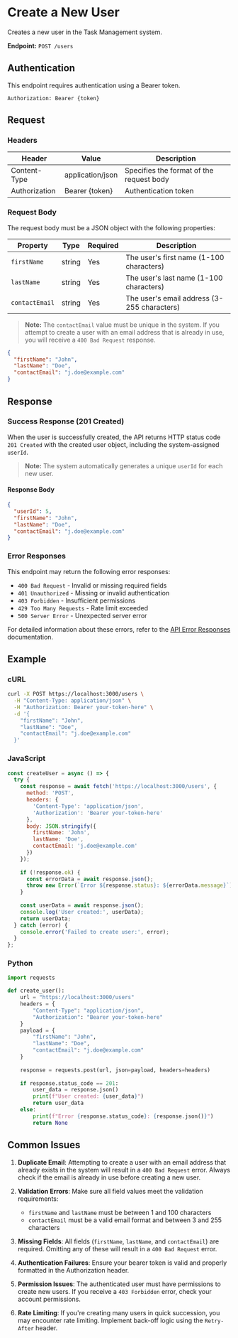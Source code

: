 # Create a New User

Creates a new user in the Task Management system.

**Endpoint:** `POST /users`

## Authentication

This endpoint requires authentication using a Bearer token.

```
Authorization: Bearer {token}
```

## Request

### Headers

| Header | Value | Description |
|--------|-------|-------------|
| Content-Type | application/json | Specifies the format of the request body |
| Authorization | Bearer {token} | Authentication token |

### Request Body

The request body must be a JSON object with the following properties:

| Property | Type | Required | Description |
|----------|------|----------|-------------|
| `firstName` | string | Yes | The user's first name (1-100 characters) |
| `lastName` | string | Yes | The user's last name (1-100 characters) |
| `contactEmail` | string | Yes | The user's email address (3-255 characters) |

> **Note:** The `contactEmail` value must be unique in the system. If you attempt to create a user with an email address that is already in use, you will receive a `400 Bad Request` response.

```json
{
  "firstName": "John",
  "lastName": "Doe",
  "contactEmail": "j.doe@example.com"
}
```

## Response

### Success Response (201 Created)

When the user is successfully created, the API returns HTTP status code `201 Created` with the created user object, including the system-assigned `userId`.

> **Note:** The system automatically generates a unique `userId` for each new user.

#### Response Body

```json
{
  "userId": 5,
  "firstName": "John",
  "lastName": "Doe",
  "contactEmail": "j.doe@example.com"
}
```

### Error Responses

This endpoint may return the following error responses:

- `400 Bad Request` - Invalid or missing required fields
- `401 Unauthorized` - Missing or invalid authentication
- `403 Forbidden` - Insufficient permissions
- `429 Too Many Requests` - Rate limit exceeded
- `500 Server Error` - Unexpected server error

For detailed information about these errors, refer to the [API Error Responses](error-responses.md) documentation.

## Example

### cURL

```bash
curl -X POST https://localhost:3000/users \
  -H "Content-Type: application/json" \
  -H "Authorization: Bearer your-token-here" \
  -d '{
    "firstName": "John",
    "lastName": "Doe",
    "contactEmail": "j.doe@example.com"
  }'
```

### JavaScript

```javascript
const createUser = async () => {
  try {
    const response = await fetch('https://localhost:3000/users', {
      method: 'POST',
      headers: {
        'Content-Type': 'application/json',
        'Authorization': 'Bearer your-token-here'
      },
      body: JSON.stringify({
        firstName: 'John',
        lastName: 'Doe',
        contactEmail: 'j.doe@example.com'
      })
    });
    
    if (!response.ok) {
      const errorData = await response.json();
      throw new Error(`Error ${response.status}: ${errorData.message}`);
    }
    
    const userData = await response.json();
    console.log('User created:', userData);
    return userData;
  } catch (error) {
    console.error('Failed to create user:', error);
  }
};
```

### Python

```python
import requests

def create_user():
    url = "https://localhost:3000/users"
    headers = {
        "Content-Type": "application/json",
        "Authorization": "Bearer your-token-here"
    }
    payload = {
        "firstName": "John",
        "lastName": "Doe",
        "contactEmail": "j.doe@example.com"
    }
    
    response = requests.post(url, json=payload, headers=headers)
    
    if response.status_code == 201:
        user_data = response.json()
        print(f"User created: {user_data}")
        return user_data
    else:
        print(f"Error {response.status_code}: {response.json()}")
        return None
```

## Common Issues

1. **Duplicate Email**: Attempting to create a user with an email address that already exists in the system will result in a `400 Bad Request` error. Always check if the email is already in use before creating a new user.

2. **Validation Errors**: Make sure all field values meet the validation requirements:
   - `firstName` and `lastName` must be between 1 and 100 characters
   - `contactEmail` must be a valid email format and between 3 and 255 characters

3. **Missing Fields**: All fields (`firstName`, `lastName`, and `contactEmail`) are required. Omitting any of these will result in a `400 Bad Request` error.

4. **Authentication Failures**: Ensure your bearer token is valid and properly formatted in the Authorization header.

5. **Permission Issues**: The authenticated user must have permissions to create new users. If you receive a `403 Forbidden` error, check your account permissions.

6. **Rate Limiting**: If you're creating many users in quick succession, you may encounter rate limiting. Implement back-off logic using the `Retry-After` header.
